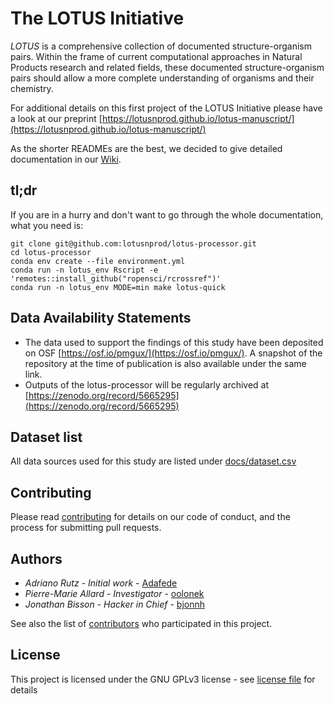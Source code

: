 # The LOTUS Initiative

*LOTUS* is a comprehensive collection of documented structure-organism pairs.
Within the frame of current computational approaches in Natural Products research and related fields, 
these documented structure-organism pairs should allow a more complete understanding of organisms and their chemistry.

For additional details on this first project of the LOTUS Initiative please have a look at our preprint [https://lotusnprod.github.io/lotus-manuscript/](https://lotusnprod.github.io/lotus-manuscript/)

As the shorter READMEs are the best, we decided to give detailed documentation in our [Wiki](https://github.com/lotusnprod/lotus-processor/wiki).

## tl;dr

If you are in a hurry and don't want to go through the whole documentation, what you need is:

```
git clone git@github.com:lotusnprod/lotus-processor.git
cd lotus-processor
conda env create --file environment.yml
conda run -n lotus_env Rscript -e 'remotes::install_github("ropensci/rcrossref")'
conda run -n lotus_env MODE=min make lotus-quick
```

## Data Availability Statements

- The data used to support the findings of this study have been deposited on OSF [https://osf.io/pmgux/](https://osf.io/pmgux/).
A snapshot of the repository at the time of publication is also available under the same link.
- Outputs of the lotus-processor will be regularly archived at [https://zenodo.org/record/5665295](https://zenodo.org/record/5665295)


## Dataset list

All data sources used for this study are listed under [docs/dataset.csv](docs/dataset.csv)

## Contributing

Please read [contributing](CONTRIBUTING.md) for details on our code of conduct, and the process for submitting pull requests.

## Authors

- *Adriano Rutz* - _Initial work_ - [Adafede](https://github.com/Adafede)
- *Pierre-Marie Allard* - _Investigator_ - [oolonek](https://github.com/oolonek)
- *Jonathan Bisson* - _Hacker in Chief_ - [bjonnh](https://github.com/bjonnh)

See also the list of [contributors](https://github.com/lotusnprod/lotus-processor/-/project_members) who participated in this project.

## License

This project is licensed under the GNU GPLv3 license - see [license file](LICENSE.md) for details
